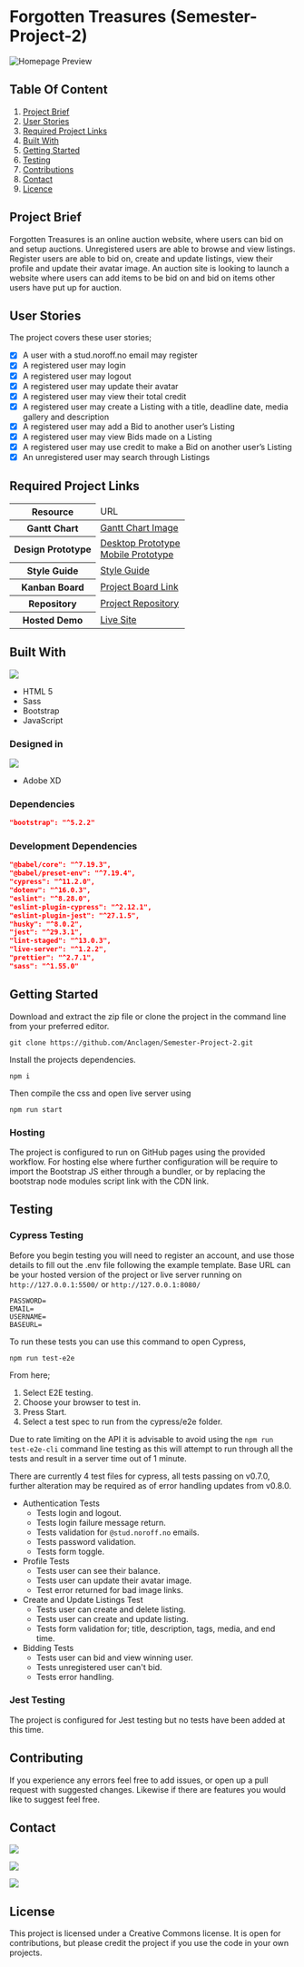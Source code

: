 # Forgotten Treasures (Semester-Project-2)

![Homepage Preview](/planning_and_design/images/site_readme_image.jpg)

## Table Of Content

1. [Project Brief](#project-brief)
2. [User Stories](#user-stories)
3. [Required Project Links](#required-project-links)
4. [Built With](#built-with)
5. [Getting Started](#getting-started)
6. [Testing](#testing)
7. [Contributions](#contributing)
8. [Contact](#contact)
9. [Licence](#license)

## Project Brief

Forgotten Treasures is an online auction website, where users can bid on and setup auctions. Unregistered users are able to browse and view listings. Register users are able to bid on, create and update listings, view their profile and update their avatar image.
An auction site is looking to launch a website where users can add items to be bid on and bid on items other users have put up for auction.

## User Stories

The project covers these user stories;

- [x] A user with a stud.noroff.no email may register
- [x] A registered user may login
- [x] A registered user may logout
- [x] A registered user may update their avatar
- [x] A registered user may view their total credit
- [x] A registered user may create a Listing with a title, deadline date, media gallery and description
- [x] A registered user may add a Bid to another user’s Listing
- [x] A registered user may view Bids made on a Listing
- [x] A registered user may use credit to make a Bid on another user’s Listing
- [x] An unregistered user may search through Listings

## Required Project Links

<table>
  <thead>
    <tr>
      <th>Resource</th>
      <td>URL</td>
    </tr>
  </thead>
  <tbody>
    <tr>
      <th>Gantt Chart</th>
      <td><a href="https://raw.githubusercontent.com/Anclagen/Semester-Project-2/main/planning_and_design/Gantt%20Chart%20Images/TeamGanttChart.jpg">Gantt Chart Image</a></td>
    </tr>
    <tr>
      <th>Design Prototype</th>
      <td><a href="https://xd.adobe.com/view/a6dadd77-9ac4-4eb6-8244-130bfa0a4ade-f389/">Desktop Prototype</a> </br>
      <a href="https://xd.adobe.com/view/1672b6ba-0ca5-42ce-8288-6eb261c44223-4321/">Mobile Prototype</a></td>
    </tr>
    <tr>
      <th>Style Guide</th>
      <td><a href="https://xd.adobe.com/view/666988e0-4582-49ce-b57f-dae078f5507c-333a/">Style Guide</a></td>
    </tr>
    <tr>
      <th>Kanban Board</th>
      <td><a href="https://github.com/users/Anclagen/projects/2/views/6?layout=board">Project Board Link</a></td>
    </tr>
    <tr>
      <th>Repository</th>
      <td><a href="https://github.com/Anclagen/Semester-Project-2">Project Repository</a></td>
    </tr>
    <tr>
      <th>Hosted Demo</th>
      <td><a href="https://anclagen.github.io/Semester-Project-2/">Live Site</a></td>
    </tr>
  </tbody>
</table>

## Built With

<img src="https://skillicons.dev/icons?i=html,sass,js,bootstrap"/>

- HTML 5
- Sass
- Bootstrap
- JavaScript

### Designed in

<img src="https://skillicons.dev/icons?i=xd"/>

- Adobe XD

### Dependencies

```json
"bootstrap": "^5.2.2"
```

### Development Dependencies

```json
"@babel/core": "^7.19.3",
"@babel/preset-env": "^7.19.4",
"cypress": "^11.2.0",
"dotenv": "^16.0.3",
"eslint": "^8.28.0",
"eslint-plugin-cypress": "^2.12.1",
"eslint-plugin-jest": "^27.1.5",
"husky": "^8.0.2",
"jest": "^29.3.1",
"lint-staged": "^13.0.3",
"live-server": "^1.2.2",
"prettier": "^2.7.1",
"sass": "^1.55.0"
```

## Getting Started

Download and extract the zip file or clone the project in the command line from your preferred editor.

```
git clone https://github.com/Anclagen/Semester-Project-2.git
```

Install the projects dependencies.

```
npm i
```

Then compile the css and open live server using

```
npm run start
```

### Hosting

The project is configured to run on GitHub pages using the provided workflow. For hosting else where further configuration will be require to import the Bootstrap JS either through a bundler, or by replacing the bootstrap node modules script link with the CDN link.

## Testing

### Cypress Testing

Before you begin testing you will need to register an account, and use those details to fill out the .env file following the example template. Base URL can be your hosted version of the project or live server running on `http://127.0.0.1:5500/` or `http://127.0.0.1:8080/`

```
PASSWORD=
EMAIL=
USERNAME=
BASEURL=
```

To run these tests you can use this command to open Cypress,

```
npm run test-e2e
```

From here;

1. Select E2E testing.
2. Choose your browser to test in.
3. Press Start.
4. Select a test spec to run from the cypress/e2e folder.

Due to rate limiting on the API it is advisable to avoid using the `npm run test-e2e-cli` command line testing as this will attempt to run through all the tests and result in a server time out of 1 minute.

There are currently 4 test files for cypress, all tests passing on v0.7.0, further alteration may be required as of error handling updates from v0.8.0.

- Authentication Tests
  - Tests login and logout.
  - Tests login failure message return.
  - Tests validation for `@stud.noroff.no` emails.
  - Tests password validation.
  - Tests form toggle.
- Profile Tests
  - Tests user can see their balance.
  - Tests user can update their avatar image.
  - Test error returned for bad image links.
- Create and Update Listings Test
  - Tests user can create and delete listing.
  - Tests user can create and update listing.
  - Tests form validation for; title, description, tags, media, and end time.
- Bidding Tests
  - Tests user can bid and view winning user.
  - Tests unregistered user can't bid.
  - Tests error handling.

### Jest Testing

The project is configured for Jest testing but no tests have been added at this time.

## Contributing

If you experience any errors feel free to add issues, or open up a pull request with suggested changes. Likewise if there are features you would like to suggest feel free.

## Contact

[<img src="https://img.shields.io/badge/Discord-7289DA?style=for-the-badge&logo=discord&logoColor=white">](https://discordapp.com/users/178264761199362048)

[<img src="https://img.shields.io/badge/LinkedIn-0077B5?style=for-the-badge&logo=linkedin&logoColor=white">](https://www.linkedin.com/in/alexander-barrett-64568a47/)

[<img src="https://img.shields.io/badge/Gmail-D14836?style=for-the-badge&logo=gmail&logoColor=white">](mailto:alexanderbarrett189@gmail.com)

## License

This project is licensed under a Creative Commons license. It is open for contributions, but please credit the project if you use the code in your own projects.
